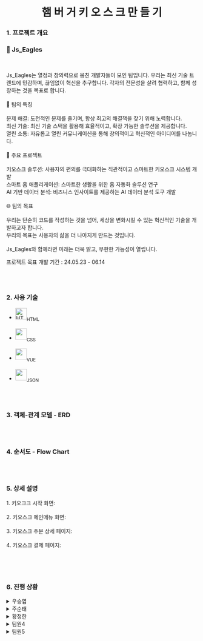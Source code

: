 <div align="center">
    <H1> 햄 버 거 키 오 스 크 만 들 기 </H1>
</div>

<div align="left">
    <H3> 1. 프로젝트 개요 </H3>
   <H3>🦅 Js_Eagles</H3>  
        <br>
<p>
    Js_Eagles는 열정과 창의력으로 뭉친 개발자들이 모인 팀입니다. 우리는 최신 기술 트렌드에 민감하며, 끊임없이 혁신을 추구합니다. 각자의 전문성을 살려 협력하고, 함께 성장하는 것을 목표로 합니다.
</br>
</br>
🌟 팀의 특징
</br></br>
문제 해결: 도전적인 문제를 즐기며, 항상 최고의 해결책을 찾기 위해 노력합니다.
</br>
최신 기술: 최신 기술 스택을 활용해 효율적이고, 확장 가능한 솔루션을 제공합니다.
</br>
열린 소통: 자유롭고 열린 커뮤니케이션을 통해 창의적이고 혁신적인 아이디어를 나눕니다.
</br>
</br>
🔧 주요 프로젝트
</br></br>
키오스크 솔루션: 사용자의 편의를 극대화하는 직관적이고 스마트한 키오스크 시스템 개발
</br>
스마트 홈 애플리케이션: 스마트한 생활을 위한 홈 자동화 솔루션 연구
</br>
AI 기반 데이터 분석: 비즈니스 인사이트를 제공하는 AI 데이터 분석 도구 개발
</br>
</br>
🌐 팀의 목표</br></br>
우리는 단순히 코드를 작성하는 것을 넘어, 세상을 변화시킬 수 있는 혁신적인 기술을 개발하고자 합니다. </br>우리의 목표는 사용자의 삶을 더 나아지게 만드는 것입니다.
</br>
</br>
Js_Eagles와 함께라면 미래는 더욱 밝고, 무한한 가능성이 열립니다.
    </p>
</div>

<div>
  <p>
    프로젝트 목표 개발 기간 : 24.05.23 - 06.14
  </p>
</div>
<br><br>

<div align="left">
    <H3> 2. 사용 기술 </H3>
</div>

<ul>
    <li><img src="https://github.com/get-icon/geticon/raw/master/icons/html-5.svg" alt="HTML" width="30" height="30"></a><sub>HTML</sub></li></br>
    <li><img src="https://github.com/get-icon/geticon/raw/master/icons/css-3.svg" width="30px" height="30px"></a><sub>CSS</sub></li></br>
    <li><img src="https://github.com/get-icon/geticon/raw/master/icons/vue.svg" width="30px" height="30px"></a><sub>VUE</sub></li></br>
    <li><img src="https://github.com/get-icon/geticon/raw/master/icons/json.svg" width="30px" height="30px"></a><sub>JSON</sub></li>
</ul>

<br><br>

<div align="left">
    <H3> 3. 객체-관계 모델 - ERD </H3>
</div>

<br><br>

<div align="left">
    <H3> 4. 순서도 - Flow Chart </H3>
</div>


<br><br>

<div align="left">
    <H3> 5. 상세 설명 </H3>
</div>

<div>
  <p>
    1. 키오크크 시작 화면: </br></br>
    2. 키오스크 메인메뉴 화면: </br></br>
    3. 키오스크 주문 상세 페이지: </br></br>
    4. 키오스크 결제 페이지: </br></br>
  </p>
</div>
<br><br>

<div align="left">
    <H3> 6. 진행 상황 </H3>
<details>
<summary> 우승엽 </summary>
<div markdown="1">

+ 24.05.29 : 주문 리스트 뼈대 완성

</div>
</details>

<details>
<summary> 주순태 </summary>
<div markdown="1">

+ 24.05.28 : Footer 레이아웃 완성
+ 24.05.29 : 메인메뉴 레이아웃 거의 완성.

</div>
</details>

<details>
<summary> 황정한 </summary>
<div markdown="1">

+ 24.05.28 레이아웃 뼈대 완성
+ 24.05.29 결제페이지 및 css 부분완성

</div>
</details>

<details>
<summary> 팀원4 </summary>
<div markdown="1">

+ 내용을  적으시오

</div>
</details>

<details>
<summary> 팀원5 </summary>
<div markdown="1">

+ 내용을  적으시오

</div>
</details>
